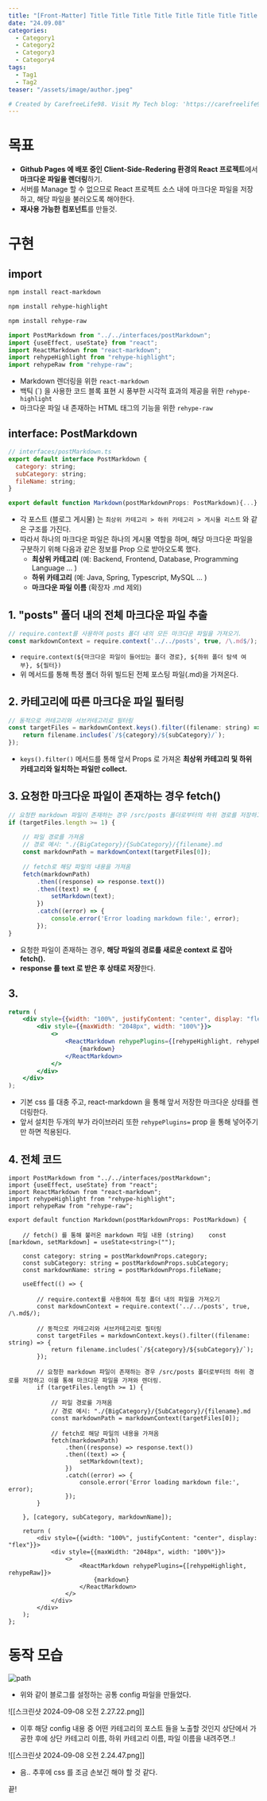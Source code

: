 ```yaml
---
title: "[Front-Matter] Title Title Title Title Title Title Title Title Title Title Title Title Title Title Title Title"
date: "24.09.08"
categories:
  - Category1
  - Category2
  - Category3
  - Category4
tags:
  - Tag1
  - Tag2
teaser: "/assets/image/author.jpeg"

# Created by CarefreeLife98. Visit My Tech blog: 'https://carefreelife98.github.io/new' 
---
```


# 목표
- **Github Pages 에 배포 중인 Client-Side-Redering 환경의 React 프로젝트**에서 **마크다운 파일을 렌더링**하기.
- 서버를 Manage 할 수 없으므로 React 프로젝트 소스 내에 마크다운 파일을 저장하고, 해당 파일을 불러오도록 해야한다.
- **재사용 가능한 <Markdown />  컴포넌트**를 만들것.

# 구현
## import
```bash
npm install react-markdown

npm install rehype-highlight

npm install rehype-raw
```


```jsx
import PostMarkdown from "../../interfaces/postMarkdown";
import {useEffect, useState} from "react";
import ReactMarkdown from "react-markdown";
import rehypeHighlight from "rehype-highlight";
import rehypeRaw from "rehype-raw";
```
- Markdown 렌더링을 위한 `react-markdown`
- 백틱 (\`) 을 사용한 코드 블록 표현 시 풍부한 시각적 효과의 제공을 위한 `rehype-highlight`
- 마크다운 파일 내 존재하는 HTML 태그의 기능을 위한 `rehype-raw`

## interface: PostMarkdown
```js
// interfaces/postMarkdown.ts
export default interface PostMarkdown {
  category: string;
  subCategory: string;
  fileName: string;
}

export default function Markdown(postMarkdownProps: PostMarkdown){...}
```
- 각 포스트 (블로그 게시물) 는 `최상위 카테고리 > 하위 카테고리 > 게시물 리스트` 와 같은 구조를 가진다.
- 따라서 하나의 마크다운 파일은 하나의 게시물 역할을 하며, 해당 마크다운 파일을 구분하기 위해 다음과 같은 정보를 Prop 으로 받아오도록 했다.
  - **최상위 카테고리** (예: Backend, Frontend, Database, Programming Language ... )
  - **하위 카테고리** (예: Java, Spring, Typescript, MySQL ... )
  - **마크다운 파일 이름** (확장자 .md 제외)

## 1. "posts" 폴더 내의 전체 마크다운 파일 추출
```js
// require.context를 사용하여 posts 폴더 내의 모든 마크다운 파일을 가져오기.
const markdownContext = require.context('../../posts', true, /\.md$/);
```
- `require.context(${마크다운 파일이 들어있는 폴더 경로}, ${하위 폴더 탐색 여부}, ${필터})`
- 위 메서드를 통해 특정 폴더 하위 빌드된 전체 포스팅 파일(.md)을 가져온다.


## 2. 카테고리에 따른 마크다운 파일 필터링
```js
// 동적으로 카테고리와 서브카테고리로 필터링  
const targetFiles = markdownContext.keys().filter((filename: string) => {  
    return filename.includes(`/${category}/${subCategory}/`);  
});
```
- `keys().filter()` 메서드를 통해 앞서 Props 로 가져온 **최상위 카테고리 및 하위 카테고리와 일치하는 파일만 collect.**


## 3. 요청한 마크다운 파일이 존재하는 경우 fetch()
```js
// 요청한 markdown 파일이 존재하는 경우 /src/posts 폴더로부터의 하위 경로를 저장하고 이를 통해 마크다운 파일을 가져와 렌더링.  
if (targetFiles.length >= 1) {  
  
    // 파일 경로를 가져옴  
    // 경로 예시: "./{BigCategory}/{SubCategory}/{filename}.md  
    const markdownPath = markdownContext(targetFiles[0]);  
  
    // fetch로 해당 파일의 내용을 가져옴  
    fetch(markdownPath)  
        .then((response) => response.text())  
        .then((text) => {  
            setMarkdown(text);  
        })  
        .catch((error) => {  
            console.error('Error loading markdown file:', error);  
        });  
}
```
- 요청한 파일이 존재하는 경우, **해당 파일의 경로를 새로운 context 로 잡아 fetch().**
- **response 를 text 로 받은 후 상태로 저장**한다.


## 3. <ReactMarkdown />
```jsx
return (  
    <div style={{width: "100%", justifyContent: "center", display: "flex"}}>  
        <div style={{maxWidth: "2048px", width: "100%"}}>  
            <>  
                <ReactMarkdown rehypePlugins={[rehypeHighlight, rehypeRaw]}>  
                    {markdown}  
                </ReactMarkdown>  
            </>  
        </div>  
    </div>  
);
```
- 기본 css 를 대충 주고, react-markdown 을 통해 앞서 저장한 마크다운 상태를 렌더링한다.
- 앞서 설치한 두개의 부가 라이브러리 또한 `rehypePlugins=` prop 을 통해 넣어주기만 하면 적용된다.

## 4. 전체 코드
```tsx
import PostMarkdown from "../../interfaces/postMarkdown";  
import {useEffect, useState} from "react";  
import ReactMarkdown from "react-markdown";  
import rehypeHighlight from "rehype-highlight";  
import rehypeRaw from "rehype-raw";  
  
export default function Markdown(postMarkdownProps: PostMarkdown) {  
  
    // fetch() 를 통해 불러온 markdown 파일 내용 (string)    const [markdown, setMarkdown] = useState<string>("");  
  
    const category: string = postMarkdownProps.category;  
    const subCategory: string = postMarkdownProps.subCategory;  
    const markdownName: string = postMarkdownProps.fileName;  
  
    useEffect(() => {  
  
        // require.context를 사용하여 특정 폴더 내의 파일을 가져오기  
        const markdownContext = require.context('../../posts', true, /\.md$/);  
  
        // 동적으로 카테고리와 서브카테고리로 필터링  
        const targetFiles = markdownContext.keys().filter((filename: string) => {  
            return filename.includes(`/${category}/${subCategory}/`);  
        });  
  
        // 요청한 markdown 파일이 존재하는 경우 /src/posts 폴더로부터의 하위 경로를 저장하고 이를 통해 마크다운 파일을 가져와 렌더링.  
        if (targetFiles.length >= 1) {  
  
            // 파일 경로를 가져옴  
            // 경로 예시: "./{BigCategory}/{SubCategory}/{filename}.md  
            const markdownPath = markdownContext(targetFiles[0]);  
  
            // fetch로 해당 파일의 내용을 가져옴  
            fetch(markdownPath)  
                .then((response) => response.text())  
                .then((text) => {  
                    setMarkdown(text);  
                })  
                .catch((error) => {  
                    console.error('Error loading markdown file:', error);  
                });  
        }  
  
    }, [category, subCategory, markdownName]);  
  
    return (  
        <div style={{width: "100%", justifyContent: "center", display: "flex"}}>  
            <div style={{maxWidth: "2048px", width: "100%"}}>  
                <>  
                    <ReactMarkdown rehypePlugins={[rehypeHighlight, rehypeRaw]}>  
                        {markdown}  
                    </ReactMarkdown>  
                </>  
            </div>  
        </div>  
    );  
};
```

# 동작 모습

![path](/assets/images/test-post-image.png)
- 위와 같이 블로그를 설정하는 공통 config 파일을 만들었다.

![[스크린샷 2024-09-08 오전 2.27.22.png]]
- 이후 해당 config 내용 중 어떤 카테고리의 포스트 들을 노출할 것인지 상단에서 가공한 후에 상단 카테고리 이름, 하위 카테고리 이름, 파일 이름을 내려주면..!

![[스크린샷 2024-09-08 오전 2.24.47.png]]
- 음.. 추후에 css 를 조금 손보긴 해야 할 것 같다.

끝!